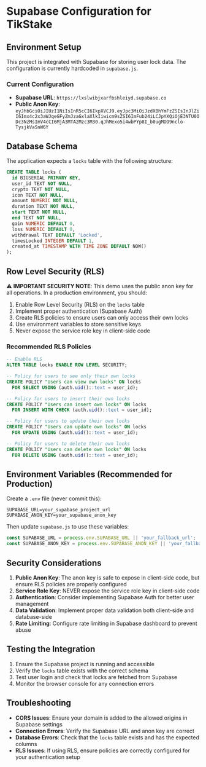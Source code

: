 # Supabase Configuration for TikStake

## Environment Setup

This project is integrated with Supabase for storing user lock data. The configuration is currently hardcoded in `supabase.js`.

### Current Configuration

- **Supabase URL**: `https://lxslwibjxarfbshleiyd.supabase.co`
- **Public Anon Key**: `eyJhbGciOiJIUzI1NiIsInR5cCI6IkpXVCJ9.eyJpc3MiOiJzdXBhYmFzZSIsInJlZiI6Imx4c2x3aWJqeGFyZmJzaGxlaXlkIiwicm9sZSI6ImFub24iLCJpYXQiOjE3NTU0ODc3NzMsImV4cCI6MjA3MTA2Mzc3M30.qJhMexo5i4wbPYp8I_b0ugMOO9nclo-TysjkVaSnW6Y`

## Database Schema

The application expects a `locks` table with the following structure:

```sql
CREATE TABLE locks (
  id BIGSERIAL PRIMARY KEY,
  user_id TEXT NOT NULL,
  crypto TEXT NOT NULL,
  icon TEXT NOT NULL,
  amount NUMERIC NOT NULL,
  duration TEXT NOT NULL,
  start TEXT NOT NULL,
  end TEXT NOT NULL,
  gain NUMERIC DEFAULT 0,
  loss NUMERIC DEFAULT 0,
  withdrawal TEXT DEFAULT 'Locked',
  timesLocked INTEGER DEFAULT 1,
  created_at TIMESTAMP WITH TIME ZONE DEFAULT NOW()
);
```

## Row Level Security (RLS)

⚠️ **IMPORTANT SECURITY NOTE**: This demo uses the public anon key for all operations. In a production environment, you should:

1. Enable Row Level Security (RLS) on the `locks` table
2. Implement proper authentication (Supabase Auth)
3. Create RLS policies to ensure users can only access their own locks
4. Use environment variables to store sensitive keys
5. Never expose the service role key in client-side code

### Recommended RLS Policies

```sql
-- Enable RLS
ALTER TABLE locks ENABLE ROW LEVEL SECURITY;

-- Policy for users to see only their own locks
CREATE POLICY "Users can view own locks" ON locks
  FOR SELECT USING (auth.uid()::text = user_id);

-- Policy for users to insert their own locks
CREATE POLICY "Users can insert own locks" ON locks
  FOR INSERT WITH CHECK (auth.uid()::text = user_id);

-- Policy for users to update their own locks
CREATE POLICY "Users can update own locks" ON locks
  FOR UPDATE USING (auth.uid()::text = user_id);

-- Policy for users to delete their own locks
CREATE POLICY "Users can delete own locks" ON locks
  FOR DELETE USING (auth.uid()::text = user_id);
```

## Environment Variables (Recommended for Production)

Create a `.env` file (never commit this):

```env
SUPABASE_URL=your_supabase_project_url
SUPABASE_ANON_KEY=your_supabase_anon_key
```

Then update `supabase.js` to use these variables:

```javascript
const SUPABASE_URL = process.env.SUPABASE_URL || 'your_fallback_url';
const SUPABASE_ANON_KEY = process.env.SUPABASE_ANON_KEY || 'your_fallback_key';
```

## Security Considerations

1. **Public Anon Key**: The anon key is safe to expose in client-side code, but ensure RLS policies are properly configured
2. **Service Role Key**: NEVER expose the service role key in client-side code
3. **Authentication**: Consider implementing Supabase Auth for better user management
4. **Data Validation**: Implement proper data validation both client-side and database-side
5. **Rate Limiting**: Configure rate limiting in Supabase dashboard to prevent abuse

## Testing the Integration

1. Ensure the Supabase project is running and accessible
2. Verify the `locks` table exists with the correct schema
3. Test user login and check that locks are fetched from Supabase
4. Monitor the browser console for any connection errors

## Troubleshooting

- **CORS Issues**: Ensure your domain is added to the allowed origins in Supabase settings
- **Connection Errors**: Verify the Supabase URL and anon key are correct
- **Database Errors**: Check that the `locks` table exists and has the expected columns
- **RLS Issues**: If using RLS, ensure policies are correctly configured for your authentication setup